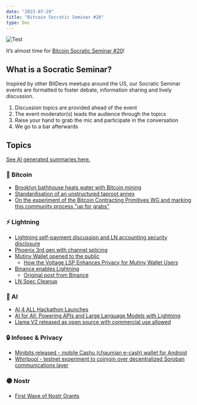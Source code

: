 ```yaml
---
date: "2023-07-19"
title: "Bitcoin Socratic Seminar #20"
type: Doc
---
```


![Test](https://atlantabitdevs.org/content/uploads/2023/07/ATLBitDevs_2023-07-19_socratic-1568x882.jpg)

It’s almost time for <a href="https://www.meetup.com/atlantabitdevs/events/294482440/">Bitcoin Socratic Seminar #20</a>!

## What is a Socratic Seminar?

Inspired by other BitDevs meetups around the US, our Socratic Seminar events
are formatted to foster debate, information sharing and lively discussion.

  1. Discussion topics are provided ahead of the event
  2. The event moderator(s) leads the audience through the topics
  3. Raise your hand to grab the mic and participate in the conversation
  4. We go to a bar afterwards

## Topics

<a href="https://sbddesign.notion.site/Bitcoin-
Socratic-Seminar-20-Study-Notes-d63b6cc1f2ce404dbbc80458d1ef4eed?pvs=4">See AI generated summaries here.</a>

### 🧡 Bitcoin

  * <a href="https://www.datacenterdynamics.com/en/news/brooklyn-bathhouse-heats-water-with-bitcoin-mining/">Brooklyn bathhouse heats water with Bitcoin mining</a>
  * <a href="https://lists.linuxfoundation.org/pipermail/bitcoin-dev/2023-June/021731.html">Standardisation of an unstructured taproot annex</a>
  * <a href="https://lists.linuxfoundation.org/pipermail/bitcoin-dev/2023-July/021786.html">On the experiment of the Bitcoin Contracting Primitives WG and marking this community process "up for grabs"</a>

### ⚡️ Lightning

  * <a href="https://lists.linuxfoundation.org/pipermail/lightning-dev/2023-June/003983.html">Lightning self-payment discussion and LN accounting security disclosure</a>
  * <a href="https://acinq.co/blog/phoenix-splicing-update">Phoenix 3rd gen with channel splicing</a>
  * <a href="https://www.mutinywallet.com/">Mutiny Wallet opened to the public</a>
    * <a href="https://blog.mutinywallet.com/p/9797d8eb-d54f-4621-bb33-a5178360ab22/">How the Voltage LSP Enhances Privacy for Mutiny Wallet Users</a>
  * <a href="https://twitter.com/nicolasburtey/status/1680844622866644993?s=46&t=VNIqbNVCMq3eJPIXTG4mQA">Binance enables Lightning</a>
    * <a href="https://twitter.com/binance/status/1680777249090576385">Original post from Binance</a>
  * <a href="https://lists.linuxfoundation.org/pipermail/lightning-dev/2023-June/004001.html">LN Spec Cleanup</a>

### 🧠 AI

  * <a href="https://bolt.fun/tournaments/ai4all/overview">AI 4 ALL Hackathon Launches</a>
  * <a href="https://lightning.engineering/posts/2023-07-05-l402-langchain/">AI for All: Powering APIs and Large Language Models with Lightning</a>
  * <a href="https://about.fb.com/news/2023/07/llama-2/">Llama V2 released as open source with commercial use allowed</a>

### 🔒 Infosec & Privacy

  * <a href="https://primal.net/e/note1alc7gfwj0y8vwqa6evph8vr8fx0d7fqhfwz94s0mj9efsa2jj3dspe3lxd?ref=nobsbitcoin.com">Minibits released - mobile Cashu (chaumian e-cash) wallet for Android</a>
  * <a href="https://twitter.com/SamouraiDev/status/1679092893171040256">Whirlpool - testnet experiment to coinjoin over decentralized Soroban communications layer</a>

### 🟣 Nostr

  * <a href="https://opensats.org/blog/nostr-grants-july-2023">First Wave of Nostr Grants</a>
